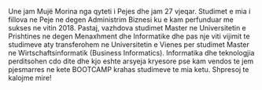 Une jam Mujë Morina nga qyteti i Pejes dhe jam 27 vjeqar. Studimet e mia i fillova ne Peje ne degen Administrim Biznesi ku e kam perfunduar me sukses ne vitin 2018.
Pastaj, vazhdova studimet Master ne Universitetin e Prishtines ne degen Menaxhment dhe Informatike 
dhe pas nje viti vijimit te studimeve
aty transferohem ne Universitetin e Vienes per studimet Master ne Wirtschaftsinformatik (Business Informatics). Informatika dhe teknologjia perditsohen cdo dite 
dhe kjo eshte arsyeja kryesore pse kam vendos te jem pjesmarres ne kete BOOTCAMP krahas studimeve te mia ketu. 
Shpresoj te kalojme mire! 